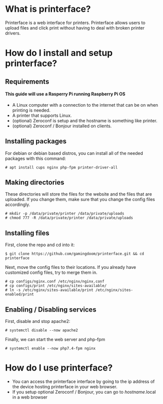 # What is printerface?
Printerface is a web interface for printers. Printerface allows users to upload files and click print without having to deal with broken printer drivers.

# How do I install and setup printerface?
## Requirements
#### This guide will use a Rasperry Pi running Raspberry Pi OS
- A Linux computer with a connection to the internet that can be on when printing is needed.
- A printer that supports Linux.
- (optional) Zeroconf is setup and the hostname is something like printer.
- (optional) Zeroconf / Bonjour installed on clients.
## Installing packages
For debian or debian based distros, you can install all of the needed packages with this command:
```
# apt install cups nginx php-fpm printer-driver-all
```
## Making directories
These directories will store the files for the website and the files that are uploaded. If you change them, make sure that you change the config files accordingly.
```
# mkdir -p /data/private/printer /data/private/uploads
# chmod 777 -R /data/private/printer /data/private/uploads
```
## Installing files
First, clone the repo and cd into it:
```
$ git clone https://github.com/gamingdoom/printerface.git && cd printerface
```
Next, move the config files to their locations. If you already have customized config files, try to merge them in.
```
# cp configs/nginx.conf /etc/nginx/nginx.conf
# cp configs/print /etc/nginx/sites-available/
# ln -s /etc/nginx/sites-available/print /etc/nginx/sites-enabled/print
```
## Enabling / Disabling services
First, disable and stop apache2:
```
# systemctl disable --now apache2
```
Finally, we can start the web server and php-fpm
```
# systemctl enable --now php7.4-fpm nginx
```
# How do I use printerface?
- You can access the printerface interface by going to the ip address of the device hosting printerface in your web browser.
- If you setup optional Zeroconf / Bonjour, you can go to *hostname*.local in a web browser
